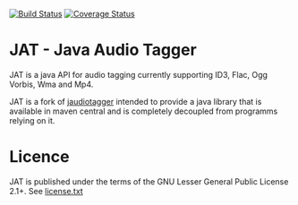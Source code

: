 [![Build Status](https://secure.travis-ci.org/namingthings/jat.png?branch=master)](http://travis-ci.org/namingthings/jat)
[![Coverage Status](https://coveralls.io/repos/namingthings/jat/badge.svg?branch=master)](https://coveralls.io/r/namingthings/jat?branch=master)

JAT - Java Audio Tagger
=======================

JAT is a java API for audio tagging currently supporting ID3, Flac, Ogg Vorbis, Wma and Mp4.

JAT is a fork of [jaudiotagger](http://www.jthink.net/jaudiotagger/) intended to provide a java library that is available in maven central and is completely decoupled from programms relying on it.

Licence
=======
JAT is published under the terms of the GNU Lesser General Public License 2.1+. See [license.txt](license.txt)
